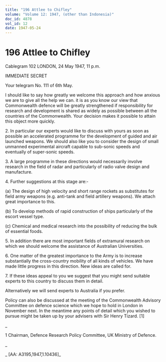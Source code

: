 ```yaml
---
title: "196 Attlee to Chifley"
volume: "Volume 12: 1947, (other than Indonesia)"
doc_id: 4878
vol_id: 12
date: 1947-05-24
---
```


# 196 Attlee to Chifley

Cablegram 102 LONDON, 24 May 1947, 11 p.m.

IMMEDIATE SECRET

Your telegram No. 111 of 6th May.

I should like to say how greatly we welcome this approach and how anxious we are to give all the help we can. it is as you know our view that Commonwealth defence will be greatly strengthened if responsibility for research and development is shared as widely as possible between all the countries of the Commonwealth. Your decision makes it possible to attain this object more quickly.

2\. In particular our experts would like to discuss with yours as soon as possible an accelerated programme for the development of guided and air launched weapons. We should also like you to consider the design of small unmanned experimental aircraft capable to sub-sonic speeds and eventually of super-sonic speeds.

3\. A large programme in these directions would necessarily involve research in the field of radar and particularly of radio valve design and manufacture.

4\. Further suggestions at this stage are:-

(a) The design of high velocity and short range rockets as substitutes for field army weapons (e.g. anti-tank and field artillery weapons). We attach great importance to this.

(b) To develop methods of rapid construction of ships particularly of the escort vessel type.

(c) Chemical and medical research into the possibility of reducing the bulk of essential foods.

5\. In addition there are most important fields of extramural research on which we should welcome the assistance of Australian Universities.

6\. One matter of the greatest importance to the Army is to increase substantially the cross-country mobility of all kinds of vehicles. We have made little progress in this direction. New ideas are called for.

7\. If these ideas appeal to you we suggest that you might send suitable experts to this country to discuss them in detail.

Alternatively we will send experts to Australia if you prefer.

Policy can also be discussed at the meeting of the Commonwealth Advisory Committee on defence science which we hope to hold in London in November next. In the meantime any points of detail which you wished to pursue might be taken up by your advisers with Sir Henry Tizard. [1]

_

1 Chairman, Defence Research Policy Committee, UK Ministry of Defence.

_

_ [AA: A3195,1947,1.10436]_
